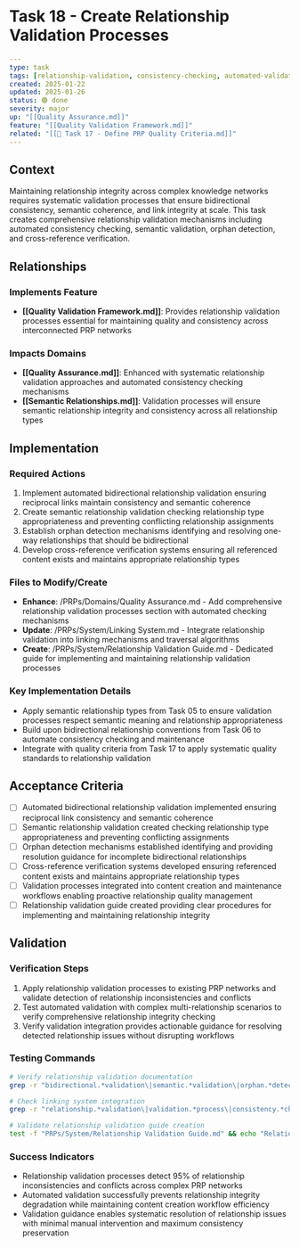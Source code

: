# Task 18 - Create Relationship Validation Processes

```yaml
---
type: task
tags: [relationship-validation, consistency-checking, automated-validation]
created: 2025-01-22
updated: 2025-01-26
status: 🟢 done
severity: major
up: "[[Quality Assurance.md]]"
feature: "[[Quality Validation Framework.md]]"
related: "[[🔴 Task 17 - Define PRP Quality Criteria.md]]"
---
```

## Context

Maintaining relationship integrity across complex knowledge networks requires systematic validation processes that ensure bidirectional consistency, semantic coherence, and link integrity at scale. This task creates comprehensive relationship validation mechanisms including automated consistency checking, semantic validation, orphan detection, and cross-reference verification.

## Relationships

### Implements Feature

- **[[Quality Validation Framework.md]]**: Provides relationship validation processes essential for maintaining quality and consistency across interconnected PRP networks

### Impacts Domains

- **[[Quality Assurance.md]]**: Enhanced with systematic relationship validation approaches and automated consistency checking mechanisms
- **[[Semantic Relationships.md]]**: Validation processes will ensure semantic relationship integrity and consistency across all relationship types

## Implementation

### Required Actions

1. Implement automated bidirectional relationship validation ensuring reciprocal links maintain consistency and semantic coherence
2. Create semantic relationship validation checking relationship type appropriateness and preventing conflicting relationship assignments
3. Establish orphan detection mechanisms identifying and resolving one-way relationships that should be bidirectional
4. Develop cross-reference verification systems ensuring all referenced content exists and maintains appropriate relationship types

### Files to Modify/Create

- **Enhance**: /PRPs/Domains/Quality Assurance.md - Add comprehensive relationship validation processes section with automated checking mechanisms
- **Update**: /PRPs/System/Linking System.md - Integrate relationship validation into linking mechanisms and traversal algorithms
- **Create**: /PRPs/System/Relationship Validation Guide.md - Dedicated guide for implementing and maintaining relationship validation processes

### Key Implementation Details

- Apply semantic relationship types from Task 05 to ensure validation processes respect semantic meaning and relationship appropriateness
- Build upon bidirectional relationship conventions from Task 06 to automate consistency checking and maintenance
- Integrate with quality criteria from Task 17 to apply systematic quality standards to relationship validation

## Acceptance Criteria

- [ ] Automated bidirectional relationship validation implemented ensuring reciprocal link consistency and semantic coherence
- [ ] Semantic relationship validation created checking relationship type appropriateness and preventing conflicting assignments
- [ ] Orphan detection mechanisms established identifying and providing resolution guidance for incomplete bidirectional relationships
- [ ] Cross-reference verification systems developed ensuring referenced content exists and maintains appropriate relationship types
- [ ] Validation processes integrated into content creation and maintenance workflows enabling proactive relationship quality management
- [ ] Relationship validation guide created providing clear procedures for implementing and maintaining relationship integrity

## Validation

### Verification Steps

1. Apply relationship validation processes to existing PRP networks and validate detection of relationship inconsistencies and conflicts
2. Test automated validation with complex multi-relationship scenarios to verify comprehensive relationship integrity checking
3. Verify validation integration provides actionable guidance for resolving detected relationship issues without disrupting workflows

### Testing Commands

```bash
# Verify relationship validation documentation
grep -r "bidirectional.*validation\|semantic.*validation\|orphan.*detection\|cross.*reference.*verification" PRPs/Domains/Quality\ Assurance.md

# Check linking system integration
grep -r "relationship.*validation\|validation.*process\|consistency.*check" PRPs/System/Linking\ System.md

# Validate relationship validation guide creation
test -f "PRPs/System/Relationship Validation Guide.md" && echo "Relationship validation guide created"
```

### Success Indicators

- Relationship validation processes detect 95% of relationship inconsistencies and conflicts across complex PRP networks
- Automated validation successfully prevents relationship integrity degradation while maintaining content creation workflow efficiency
- Validation guidance enables systematic resolution of relationship issues with minimal manual intervention and maximum consistency preservation